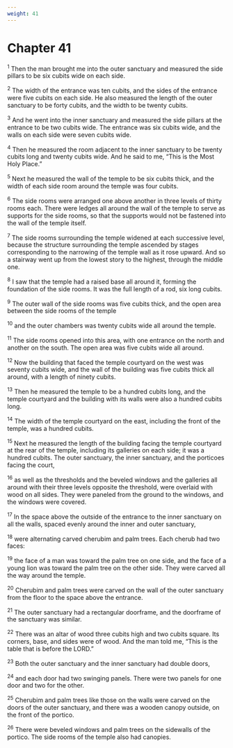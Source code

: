 ```yaml
---
weight: 41
---
```


# Chapter 41

<sup>1</sup> Then the man brought me into the outer sanctuary and measured the side pillars to be six cubits wide on each side. 

<sup>2</sup> The width of the entrance was ten cubits, and the sides of the entrance were five cubits on each side. He also measured the length of the outer sanctuary to be forty cubits, and the width to be twenty cubits. 

<sup>3</sup> And he went into the inner sanctuary and measured the side pillars at the entrance to be two cubits wide. The entrance was six cubits wide, and the walls on each side were seven cubits wide. 

<sup>4</sup> Then he measured the room adjacent to the inner sanctuary to be twenty cubits long and twenty cubits wide. And he said to me, “This is the Most Holy Place.” 

<sup>5</sup> Next he measured the wall of the temple to be six cubits thick, and the width of each side room around the temple was four cubits. 

<sup>6</sup> The side rooms were arranged one above another in three levels of thirty rooms each. There were ledges all around the wall of the temple to serve as supports for the side rooms, so that the supports would not be fastened into the wall of the temple itself. 

<sup>7</sup> The side rooms surrounding the temple widened at each successive level, because the structure surrounding the temple ascended by stages corresponding to the narrowing of the temple wall as it rose upward. And so a stairway went up from the lowest story to the highest, through the middle one. 

<sup>8</sup> I saw that the temple had a raised base all around it, forming the foundation of the side rooms. It was the full length of a rod, six long cubits. 

<sup>9</sup> The outer wall of the side rooms was five cubits thick, and the open area between the side rooms of the temple 

<sup>10</sup> and the outer chambers was twenty cubits wide all around the temple. 

<sup>11</sup> The side rooms opened into this area, with one entrance on the north and another on the south. The open area was five cubits wide all around. 

<sup>12</sup> Now the building that faced the temple courtyard on the west was seventy cubits wide, and the wall of the building was five cubits thick all around, with a length of ninety cubits. 

<sup>13</sup> Then he measured the temple to be a hundred cubits long, and the temple courtyard and the building with its walls were also a hundred cubits long. 

<sup>14</sup> The width of the temple courtyard on the east, including the front of the temple, was a hundred cubits. 

<sup>15</sup> Next he measured the length of the building facing the temple courtyard at the rear of the temple, including its galleries on each side; it was a hundred cubits. The outer sanctuary, the inner sanctuary, and the porticoes facing the court, 

<sup>16</sup> as well as the thresholds and the beveled windows and the galleries all around with their three levels opposite the threshold, were overlaid with wood on all sides. They were paneled from the ground to the windows, and the windows were covered. 

<sup>17</sup> In the space above the outside of the entrance to the inner sanctuary on all the walls, spaced evenly around the inner and outer sanctuary, 

<sup>18</sup> were alternating carved cherubim and palm trees. Each cherub had two faces: 

<sup>19</sup> the face of a man was toward the palm tree on one side, and the face of a young lion was toward the palm tree on the other side. They were carved all the way around the temple. 

<sup>20</sup> Cherubim and palm trees were carved on the wall of the outer sanctuary from the floor to the space above the entrance. 

<sup>21</sup> The outer sanctuary had a rectangular doorframe, and the doorframe of the sanctuary was similar. 

<sup>22</sup> There was an altar of wood three cubits high and two cubits square. Its corners, base, and sides were of wood. And the man told me, “This is the table that is before the LORD.” 

<sup>23</sup> Both the outer sanctuary and the inner sanctuary had double doors, 

<sup>24</sup> and each door had two swinging panels. There were two panels for one door and two for the other. 

<sup>25</sup> Cherubim and palm trees like those on the walls were carved on the doors of the outer sanctuary, and there was a wooden canopy outside, on the front of the portico. 

<sup>26</sup> There were beveled windows and palm trees on the sidewalls of the portico. The side rooms of the temple also had canopies. 


